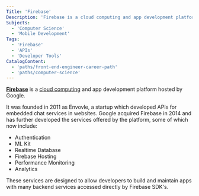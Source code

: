 ```yaml
---
Title: 'Firebase'
Description: 'Firebase is a cloud computing and app development platform hosted by Google.'
Subjects:
  - 'Computer Science'
  - 'Mobile Development'
Tags:
  - 'Firebase'
  - 'APIs'
  - 'Developer Tools'
CatalogContent:
  - 'paths/front-end-engineer-career-path'
  - 'paths/computer-science'
---
```


[**Firebase**](https://firebase.google.com/) is a [cloud computing](https://www.codecademy.com/resources/docs/general/cloud-computing) and app development platform hosted by Google.

It was founded in 2011 as Envovle, a startup which developed APIs for embedded chat services in websites. Google acquired Firebase in 2014 and has further developed the services offered by the platform, some of which now include:

- Authentication
- ML Kit
- Realtime Database
- Firebase Hosting
- Performance Monitoring
- Analytics

These services are designed to allow developers to build and maintain apps with many backend services accessed directly by Firebase SDK's.
